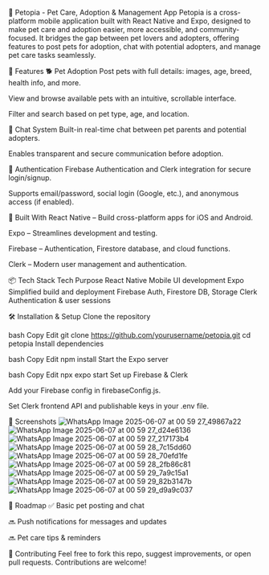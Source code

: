 🐾 Petopia - Pet Care, Adoption & Management App
Petopia is a cross-platform mobile application built with React Native and Expo, designed to make pet care and adoption easier, more accessible, and community-focused. It bridges the gap between pet lovers and adopters, offering features to post pets for adoption, chat with potential adopters, and manage pet care tasks seamlessly.

🚀 Features
🐕 Pet Adoption
Post pets with full details: images, age, breed, health info, and more.

View and browse available pets with an intuitive, scrollable interface.

Filter and search based on pet type, age, and location.

💬 Chat System
Built-in real-time chat between pet parents and potential adopters.

Enables transparent and secure communication before adoption.

🔐 Authentication
Firebase Authentication and Clerk integration for secure login/signup.

Supports email/password, social login (Google, etc.), and anonymous access (if enabled).

📱 Built With
React Native – Build cross-platform apps for iOS and Android.

Expo – Streamlines development and testing.

Firebase – Authentication, Firestore database, and cloud functions.

Clerk – Modern user management and authentication.

📦 Tech Stack
Tech	Purpose
React Native	Mobile UI development
Expo	Simplified build and deployment
Firebase	Auth, Firestore DB, Storage
Clerk	Authentication & user sessions

🛠️ Installation & Setup
Clone the repository

bash
Copy
Edit
git clone https://github.com/yourusername/petopia.git
cd petopia
Install dependencies

bash
Copy
Edit
npm install
Start the Expo server

bash
Copy
Edit
npx expo start
Set up Firebase & Clerk

Add your Firebase config in firebaseConfig.js.

Set Clerk frontend API and publishable keys in your .env file.

📸 Screenshots 
![WhatsApp Image 2025-06-07 at 00 59 27_49867a22](https://github.com/user-attachments/assets/9f999e7a-1f83-42a2-a3a7-275853fd3daa)
![WhatsApp Image 2025-06-07 at 00 59 27_d24e6136](https://github.com/user-attachments/assets/5b3810a1-6d19-4f03-83a4-629ccf63edaf)
![WhatsApp Image 2025-06-07 at 00 59 27_217173b4](https://github.com/user-attachments/assets/e22d2775-49b8-4b91-9c4e-51593756d16d)
![WhatsApp Image 2025-06-07 at 00 59 28_7c15dd60](https://github.com/user-attachments/assets/7198a1d9-1e79-4e25-be46-aaca80c259c5)
![WhatsApp Image 2025-06-07 at 00 59 28_70efd1fe](https://github.com/user-attachments/assets/a39b2929-ff9b-4cad-a758-bc1cc55df9ef)
![WhatsApp Image 2025-06-07 at 00 59 28_2fb86c81](https://github.com/user-attachments/assets/4a97c30a-7a19-4d4e-9848-b20cbf343bc3)
![WhatsApp Image 2025-06-07 at 00 59 29_7a9c15a1](https://github.com/user-attachments/assets/56c6cf95-266c-4ae9-a8b0-5c36188b9bc9)
![WhatsApp Image 2025-06-07 at 00 59 29_82b3147b](https://github.com/user-attachments/assets/d4397e32-f8da-44a0-a14e-dfd3927d21c6)
![WhatsApp Image 2025-06-07 at 00 59 29_d9a9c037](https://github.com/user-attachments/assets/46b70175-df28-4e20-bcaa-bc27ea0184fe)



📍 Roadmap
✅ Basic pet posting and chat

🔜 Push notifications for messages and updates

🔜 Pet care tips & reminders


🤝 Contributing
Feel free to fork this repo, suggest improvements, or open pull requests. Contributions are welcome!
